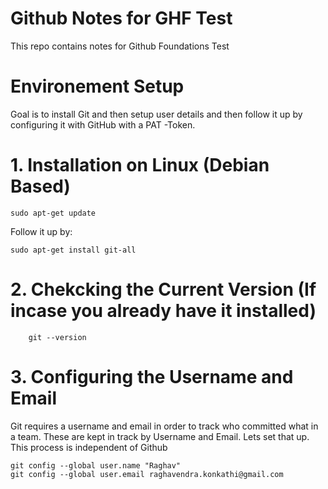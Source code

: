 # Github Notes for GHF Test
This repo contains notes for Github Foundations Test


# Environement Setup

Goal is to install Git and then setup user details and then follow it up by configuring it with GitHub with a PAT -Token.


# 1. Installation on Linux (Debian Based)
```
sudo apt-get update
```
Follow it up by:
```
sudo apt-get install git-all
```

# 2. Chekcking the Current Version (If incase you already have it installed)

```
    git --version
```

# 3. Configuring the Username and Email 
Git requires a username and email in order to track who committed what in a team. These are kept in track by Username and Email. 
Lets set that up.
This process is independent of Github

```
git config --global user.name "Raghav"
git config --global user.email raghavendra.konkathi@gmail.com
```